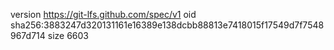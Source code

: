version https://git-lfs.github.com/spec/v1
oid sha256:3883247d320131161e16389e138dcbb88813e7418015f17549d7f7548967d714
size 6603
